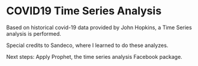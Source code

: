 # COVID19 Time Series Analysis
Based on historical covid-19 data provided by John Hopkins, a Time Series analysis is performed.  

Special credits to Sandeco, where I learned to do these analyzes.

Next steps: Apply Prophet, the time series analysis Facebook package.
